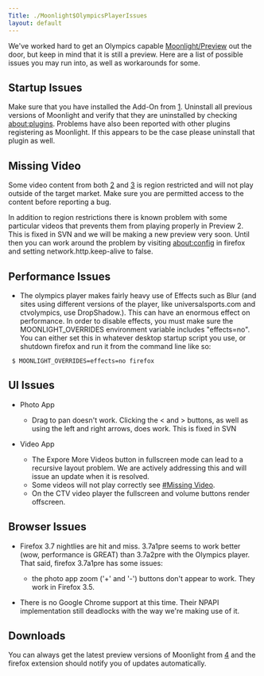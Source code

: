 ```yaml
---
Title: ./Moonlight$OlympicsPlayerIssues
layout: default
---
```


We've worked hard to get an Olympics capable
[Moonlight/Preview](Moonlight/{{site.url}}/Preview "wikilink") out the door, but keep
in mind that it is still a preview. Here are a list of possible issues
you may run into, as well as workarounds for some.

Startup Issues
--------------

Make sure that you have installed the Add-On from
[1](http://www.go-mono.com/moonlight/prerelease.aspx). Uninstall all
previous versions of Moonlight and verify that they are uninstalled by
checking <about:plugins>. Problems have also been reported with other
plugins registering as Moonlight. If this appears to be the case please
uninstall that plugin as well.

Missing Video
-------------

Some video content from both [2](http://nbcolympics.com/) and
[3](http://ctvolympics.com) is region restricted and will not play
outside of the target market. Make sure you are permitted access to the
content before reporting a bug.

In addition to region restrictions there is known problem with some
particular videos that prevents them from playing properly in Preview 2.
This is fixed in SVN and we will be making a new preview very soon.
Until then you can work around the problem by visiting <about:config> in
firefox and setting network.http.keep-alive to false.

Performance Issues
------------------

-   The olympics player makes fairly heavy use of Effects such as Blur
    (and sites using different versions of the player, like
    universalsports.com and ctvolympics, use DropShadow.). This can have
    an enormous effect on performance. In order to disable effects, you
    must make sure the MOONLIGHT\_OVERRIDES environment variable
    includes "effects=no". You can either set this in whatever desktop
    startup script you use, or shutdown firefox and run it from the
    command line like so:

` $ MOONLIGHT_OVERRIDES=effects=no firefox`

UI Issues
---------

-   Photo App
    -   Drag to pan doesn't work. Clicking the \< and \> buttons, as
        well as using the left and right arrows, does work. This is
        fixed in SVN

-   Video App
    -   The Expore More Videos button in fullscreen mode can lead to a
        recursive layout problem. We are actively addressing this and
        will issue an update when it is resolved.
    -   Some videos will not play correctly see [\#Missing
        Video](#{{site.url}}/Missing_Video "wikilink").
    -   On the CTV video player the fullscreen and volume buttons render
        offscreen.

Browser Issues
--------------

-   Firefox 3.7 nightlies are hit and miss. 3.7a1pre seems to work
    better (wow, performance is GREAT) than 3.7a2pre with the Olympics
    player. That said, firefox 3.7a1pre has some issues:
    -   the photo app zoom ('+' and '-') buttons don't appear to work.
        They work in Firefox 3.5.

-   There is no Google Chrome support at this time. Their NPAPI
    implementation still deadlocks with the way we're making use of it.

Downloads
---------

You can always get the latest preview versions of Moonlight from
[4](http://www.go-mono.com/moonlight/prerelease.aspx) and the firefox
extension should notify you of updates automatically.
